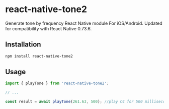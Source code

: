 # react-native-tone2

Generate tone by frequency React Native module For iOS/Android. Updated for compatibility with React Native 0.73.6.

## Installation

```sh
npm install react-native-tone2
```

## Usage

```js
import { playTone } from 'react-native-tone2';

// ...

const result = await playTone(261.63, 500); //play C4 for 500 milliseconds
```